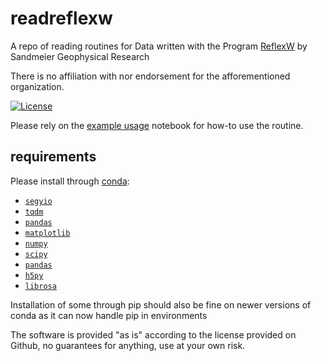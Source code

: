 # readreflexw
A repo of reading routines for Data written with the Program 
[ReflexW](https://www.sandmeier-geo.de/) 
by Sandmeier Geophysical Research

There is no affiliation with nor endorsement for the afforementioned organization.

[![License](https://img.shields.io/github/license/GGDRriedel/readreflexw)](https://github.com/GGDRriedel/readreflexw/blob/main/LICENSE)



Please rely on the [example usage](example_usage.ipynb) notebook for how-to use the routine. 


## requirements
Please install through [conda](https://www.anaconda.com/download):
- [`segyio`](https://github.com/equinor/segyio)
- [`tqdm`](https://pypi.org/project/tqdm/)
- [`pandas`](https://obspy.org/)
- [`matplotlib`](https://matplotlib.org/)
- [`numpy`](http://www.numpy.org/)
- [`scipy`](https://www.scipy.org/)
- [`pandas`](https://pandas.pydata.org/)
- [`h5py`](https://www.h5py.org/)
- [`librosa`](https://librosa.org/)

Installation of some through pip should also be fine on newer versions of conda as it can now handle pip in environments



The software is provided "as is" according to the license provided on Github, no guarantees for anything, use at your own risk. 